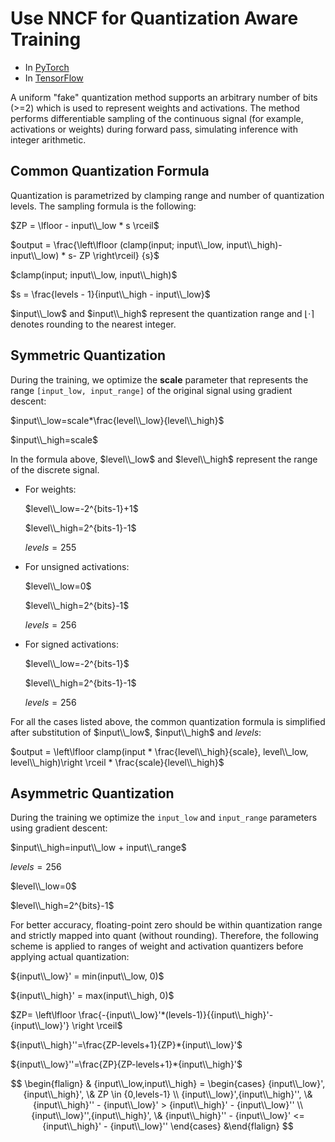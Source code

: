 # Use NNCF for Quantization Aware Training

- In [PyTorch](Quantization.md)
- In [TensorFlow](../other_algorithms/LegacyQuantization.md)

A uniform "fake" quantization method supports an arbitrary number of bits (>=2) which is used to represent weights and activations.
The method performs differentiable sampling of the continuous signal (for example, activations or weights) during forward pass, simulating inference with integer arithmetic.

## Common Quantization Formula

Quantization is parametrized by clamping range and number of quantization levels. The sampling formula is the following:

$ZP = \lfloor - input\\_low * s \rceil$

$output = \frac{\left\lfloor (clamp(input; input\\_low, input\\_high)-input\\_low) * s- ZP \right\rceil} {s}$

$clamp(input; input\\_low, input\\_high)$

$s = \frac{levels - 1}{input\\_high - input\\_low}$

$input\\_low$ and $input\\_high$ represent the quantization range and $\left\lfloor \cdot \right\rceil$ denotes rounding to the nearest integer.

## Symmetric Quantization

During the training, we optimize the **scale** parameter that represents the range `[input_low, input_range]` of the original signal using gradient descent:

$input\\_low=scale*\frac{level\\_low}{level\\_high}$

$input\\_high=scale$

In the formula above, $level\\_low$ and $level\\_high$ represent the range of the discrete signal.

- For weights:

    $level\\_low=-2^{bits-1}+1$

    $level\\_high=2^{bits-1}-1$

    $levels=255$

- For unsigned activations:

    $level\\_low=0$

    $level\\_high=2^{bits}-1$

    $levels=256$

- For signed activations:

    $level\\_low=-2^{bits-1}$

    $level\\_high=2^{bits-1}-1$

    $levels=256$

For all the cases listed above, the common quantization formula is simplified after substitution of $input\\_low$, $input\\_high$ and $levels$:

$output = \left\lfloor clamp(input * \frac{level\\_high}{scale}, level\\_low, level\\_high)\right \rceil * \frac{scale}{level\\_high}$

## Asymmetric Quantization

During the training we optimize the `input_low` and `input_range` parameters using gradient descent:

$input\\_high=input\\_low + input\\_range$

$levels=256$

$level\\_low=0$

$level\\_high=2^{bits}-1$

For better accuracy, floating-point zero should be within quantization range and strictly mapped into quant (without rounding). Therefore, the following scheme is applied to ranges of weight and activation quantizers before applying actual quantization:

${input\\_low}' = min(input\\_low, 0)$

${input\\_high}' = max(input\\_high, 0)$

$ZP= \left\lfloor \frac{-{input\\_low}'*(levels-1)}{{input\\_high}'-{input\\_low}'} \right \rceil$

${input\\_high}''=\frac{ZP-levels+1}{ZP}*{input\\_low}'$

${input\\_low}''=\frac{ZP}{ZP-levels+1}*{input\\_high}'$

$$
\begin{flalign} &
{input\\_low,input\\_high} = \begin{cases} {input\\_low}',{input\\_high}', \& ZP \in {0,levels-1} \\
{input\\_low}',{input\\_high}'', \& {input\\_high}'' - {input\\_low}' > {input\\_high}' - {input\\_low}'' \\
{input\\_low}'',{input\\_high}', \& {input\\_high}'' - {input\\_low}' <= {input\\_high}' - {input\\_low}''
\end{cases}
&\end{flalign}
$$
